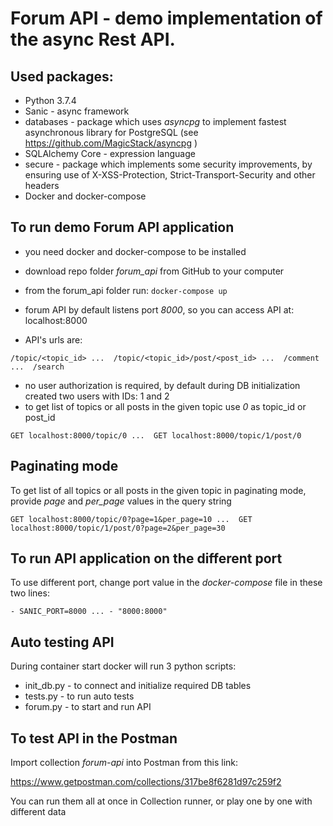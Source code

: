 # Forum API - demo implementation of the async Rest API.

## Used packages:
- Python 3.7.4
- Sanic - async framework
- databases - package which uses *asyncpg* to implement fastest asynchronous library for PostgreSQL  (see https://github.com/MagicStack/asyncpg )
- SQLAlchemy Core - expression language
- secure - package which implements some security improvements, by ensuring use of X-XSS-Protection, Strict-Transport-Security and other headers 
- Docker and docker-compose

## To run demo Forum API application
- you need docker and docker-compose to be installed
- download repo folder *forum_api* from GitHub to your computer
- from the forum_api folder run: 
`
docker-compose up
`

- forum API by default listens port *8000*, so you can access API at: localhost:8000
- API's urls are:

`
/topic/<topic_id> ... 
/topic/<topic_id>/post/<post_id> ... 
/comment ... 
/search
`
- no user authorization is required, by default during DB initialization created two users with IDs: 1 and 2
- to get list of topics or all posts in the given topic use *0* as topic_id or post_id

`
GET localhost:8000/topic/0 ... 
GET localhost:8000/topic/1/post/0
`

## Paginating mode
To get list of all topics or all posts in the given topic in paginating mode, provide *page* and *per_page* values in the query string

`
GET localhost:8000/topic/0?page=1&per_page=10 ... 
GET localhost:8000/topic/1/post/0?page=2&per_page=30
`

## To run API application on the different port
To use different port, change port value in the *docker-compose* file in these two lines:

`
    - SANIC_PORT=8000
    ...
    - "8000:8000"
`
## Auto testing API
During container start docker will run 3 python scripts:
- init_db.py - to connect and initialize required DB tables
- tests.py - to run auto tests 
- forum.py - to start and run API 

## To test API in the Postman
Import collection *forum-api* into Postman from this link:

https://www.getpostman.com/collections/317be8f6281d97c259f2

You can run them all at once in Collection runner, or play one by one with different data

